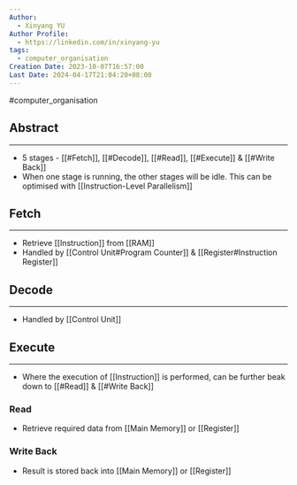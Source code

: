 ```yaml
---
Author:
  - Xinyang YU
Author Profile:
  - https://linkedin.com/in/xinyang-yu
tags:
  - computer_organisation
Creation Date: 2023-10-07T16:57:00
Last Date: 2024-04-17T21:04:20+08:00
---
```

#computer_organisation 
## Abstract
---
- 5 stages - [[#Fetch]], [[#Decode]], [[#Read]], [[#Execute]] & [[#Write Back]]
- When one stage is running, the other stages will be idle. This can be optimised with [[Instruction-Level Parallelism]]


## Fetch
---
- Retrieve [[Instruction]] from [[RAM]] 
- Handled by [[Control Unit#Program Counter]] & [[Register#Instruction Register]]
## Decode
---
- Handled by [[Control Unit]]
## Execute
---
- Where the execution of [[Instruction]] is performed, can be further beak down to [[#Read]] & [[#Write Back]]
### Read
- Retrieve required data from [[Main Memory]] or [[Register]]
### Write Back
- Result is stored back into [[Main Memory]] or [[Register]] 